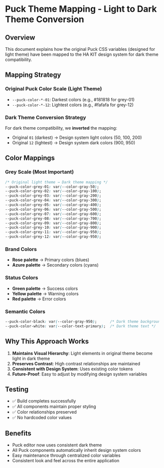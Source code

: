 # Puck Theme Mapping - Light to Dark Theme Conversion

## Overview
This document explains how the original Puck CSS variables (designed for light theme) have been mapped to the HA KIT design system for dark theme compatibility.

## Mapping Strategy

### Original Puck Color Scale (Light Theme)
- `--puck-color-*-01`: Darkest colors (e.g., #181818 for grey-01)
- `--puck-color-*-12`: Lightest colors (e.g., #fafafa for grey-12)

### Dark Theme Conversion Strategy
For dark theme compatibility, we **inverted** the mapping:
- Original `01` (darkest) → Design system light colors (50, 100, 200)
- Original `12` (lightest) → Design system dark colors (900, 950)

## Color Mappings

### Grey Scale (Most Important)
```css
/* Original light theme → Dark theme mapping */
--puck-color-grey-01: var(--color-gray-50); 
--puck-color-grey-02: var(--color-gray-100); 
--puck-color-grey-03: var(--color-gray-200); 
--puck-color-grey-04: var(--color-gray-300); 
--puck-color-grey-05: var(--color-gray-400); 
--puck-color-grey-06: var(--color-gray-500); 
--puck-color-grey-07: var(--color-gray-600); 
--puck-color-grey-08: var(--color-gray-700); 
--puck-color-grey-09: var(--color-gray-800); 
--puck-color-grey-10: var(--color-gray-900); 
--puck-color-grey-11: var(--color-gray-950); 
--puck-color-grey-12: var(--color-gray-950); 
```

### Brand Colors
- **Rose palette** → Primary colors (blues)
- **Azure palette** → Secondary colors (cyans)

### Status Colors
- **Green palette** → Success colors
- **Yellow palette** → Warning colors  
- **Red palette** → Error colors

### Semantic Colors
```css
--puck-color-black: var(--color-gray-950);      /* Dark theme background */
--puck-color-white: var(--color-text-primary);  /* Dark theme text */
```

## Why This Approach Works

1. **Maintains Visual Hierarchy**: Light elements in original theme become light in dark theme
2. **Preserves Contrast**: High contrast relationships are maintained
3. **Consistent with Design System**: Uses existing color tokens
4. **Future-Proof**: Easy to adjust by modifying design system variables

## Testing
- ✅ Build completes successfully
- ✅ All components maintain proper styling
- ✅ Color relationships preserved
- ✅ No hardcoded color values

## Benefits
- Puck editor now uses consistent dark theme
- All Puck components automatically inherit design system colors
- Easy maintenance through centralized color variables
- Consistent look and feel across the entire application
